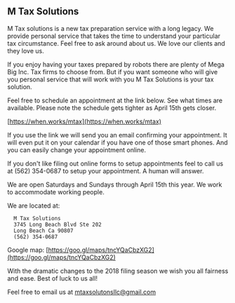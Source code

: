 ## M Tax Solutions

M Tax solutions is a new tax preparation service with a long legacy.  We provide personal service that takes the time to understand your particular tax circumstance.  Feel free to ask around about us.  We love our clients and they love us.

If you enjoy having your taxes prepared by robots there are plenty of Mega Big Inc. Tax firms to choose from.  But if you want someone who will give you personal service that will work with you M Tax Solutions is your tax solution.

Feel free to schedule an appointment at the link below.  See what times are available.  Please note the schedule gets tighter as April 15th gets closer.

[https://when.works/mtax](https://when.works/mtax)

If you use the link we will send you an email confirming your appointment.  It will even put it on your calendar if you have one of those smart phones.  And you can easily change your appointment online.


If you don't like filing out online forms to setup appointments feel to call us at (562) 354-0687 to setup your appointment.  A human will answer.

We are open Saturdays and Sundays through April 15th this year.  We work to accommodate working people.

We are located at:
```
  M Tax Solutions
  3745 Long Beach Blvd Ste 202
  Long Beach Ca 90807
  (562) 354-0687  
```

Google map: [https://goo.gl/maps/tncYQaCbzXG2](https://goo.gl/maps/tncYQaCbzXG2)

With the dramatic changes to the 2018 filing season we wish you all fairness and ease.  Best of luck to us all!

Feel free to email us at <mtaxsolutonsllc@gmail.com>
